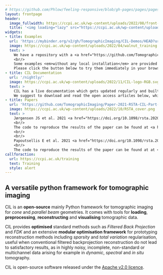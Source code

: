 ```yaml
---
# https://github.com/Phlow/feeling-responsive/blob/gh-pages/pages/pages-root-folder/index.md
layout: frontpage
header:
  image_fullwidth: https://ccpi.ac.uk/wp-content/uploads/2022/08/front-page-1125x800.png # ideally 600x80 pixels
  title: '<img loading="lazy" src="https://ccpi.ac.uk/wp-content/uploads/2022/11/CIL-logo-RGB.svg" alt="CIL - Core Imaging Library">'
widgets:
- title: Examples
  url: 'https://mybinder.org/v2/gh/TomographicImaging/CIL-Demos/HEAD?urlpath=lab/tree/binder%2Findex.ipynb'
  image: https://ccpi.ac.uk/wp-content/uploads/2022/04/walnut_training.png
  text: >
    We have a repository with a <a href="https://github.com/TomographicImaging/CIL-Demos">large collection</a> of Jupyter Notebooks which cover a wide range of topics, from basic usage to advanced reconstructions with iterative methods.
    <br/>
    Some examples <em>without any local installation</em> are provided in <a href="https://mybinder.org">Binder</a>.
    Please click the button below to try them immediately in your browser.
- title: CIL Documentation
  url: '/nightly/'
  image: https://ccpi.ac.uk/wp-content/uploads/2022/11/CIL-logo-RGB.svg
  text: >
    CIL has a live documentation which gets updated regularly and built nightly.
    We suggest to download and read the open access articles below, which provide very detailed information about CIL structure and usage.
- title: Papers
  url: 'https://github.com/TomographicImaging/Paper-2021-RSTA-CIL-Part-II'
  image: https://ccpi.ac.uk/wp-content/uploads/2022/10/RSTA_cover.png
  text: >
    Jørgensen JS et al. 2021 <a href="https://doi.org/10.1098/rsta.2020.0192">Core Imaging Library – Part I: a versatile python framework for tomographic imaging</a>. Phil. Trans. R. Soc. A 20200192.
    <br/>
    The code to reproduce the results of the paper can be found at <a href="https://github.com/TomographicImaging/Paper-2021-RSTA-CIL-Part-I">Paper-2021-RSTA-CIL-Part-I</a>.
    <br/>
    <br/>
    Papoutsellis E et al. 2021 <a href="https://doi.org/10.1098/rsta.2020.0193">Core Imaging Library – Part II: multichannel reconstruction for dynamic and spectral tomography</a>. Phil. Trans. R. Soc. A 20200193.
    <br/>
    The code to reproduce the results of the paper can be found at at <a href="https://github.com/TomographicImaging/Paper-2021-RSTA-CIL-Part-II">Paper-2021-RSTA-CIL-Part-II</a>.
callforaction:
  url: https://ccpi.ac.uk/training
  text: Training
  style: alert
---
```


## A versatile python framework for tomographic imaging

CIL is an **open-source** mainly Python framework for tomographic imaging for *cone* and *parallel beam* geometries. It comes with tools for **loading**, **preprocessing**, **reconstructing** and **visualising** tomographic data.

CIL provides **optimised** standard methods such as *Filtered Back Projection* and *FDK* and an extensive **modular optimisation framework** for prototyping reconstruction methods including *sparsity* and *total variation* regularisation, useful when conventional filtered backprojection reconstruction do not lead to satisfactory results, as in highly noisy, incomplete, non-standard or multichannel data arising for example in *dynamic*, *spectral* and *in situ* tomography.

CIL is open-source software released under the [Apache v2.0 licence](http://www.apache.org/licenses/LICENSE-2.0.html).
